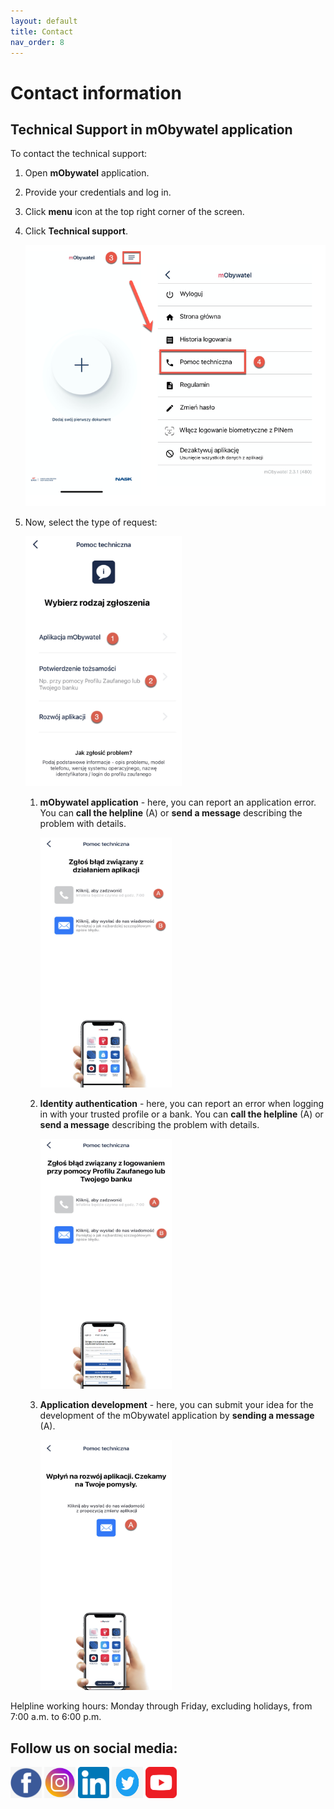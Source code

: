 ```yaml
---
layout: default
title: Contact
nav_order: 8
---
```


Contact information
===

## Technical Support in mObywatel application

To contact the technical support:

1. Open **mObywatel** application. 
2. Provide your credentials and log in. 
3. Click **menu** icon at the top right corner of the screen. 
4. Click **Technical support**. 

   <img src="./assets/images/technical.png" width="500">

5. Now, select the type of request:

    <img src="assets/images/requesttype.jpg" width="250" height="400">

    1. **mObywatel application** - here, you can report an application error. You can **call the helpline** (A) or **send a message** describing the problem with details.

         <img src="assets/images/aperror.jpg" width="210" height="400">

    2. **Identity authentication** - here, you can report an error when logging in with your trusted profile or a bank. You can **call the helpline** (A) or **send a message** describing the problem with details.

       <img src="assets/images/errortp.jpg" width="210" height="400">

    3. **Application development** - here, you can submit your idea for the development of the mObywatel application by **sending a message** (A).

       <img src="assets/images/rozwoj.jpg" width="210" height="400">

 

Helpline working hours: Monday through Friday, excluding holidays, from 7:00 a.m. to 6:00 p.m.



## Follow us on social media:

[<img src="./assets/images/facebook.png" width="50" height="50">](https://www.facebook.com/CyfryzacjaKPRM "Redirect to Facebook")   [<img src="./assets/images/instagram.png" width="50" height="50">](https://www.instagram.com/mc_gov_pl/?hl=pl "Redirect to Instagram") [<img src="./assets/images/linkedin.png" width="50" height="50">](https://www.linkedin.com/company/ministerstwo-cyfryzacji/?originalSubdomain=pl "Redirect to LinkedIn") [<img src="./assets/images/twitter.jpeg" width="50" height="50">](https://twitter.com/mc_gov_pl "Redirect to Twitter") [<img src="./assets/images/youtube.png" width="50" height="50">](https://www.youtube.com/channel/UCDDeiw-RUfbe_aW12lI12eQ "Redirect to YouTube")
